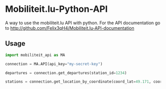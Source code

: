 # Mobiliteit.lu-Python-API
A way to use the mobiliteit.lu API with python.
For the API documentation go to http://github.com/Felix3qH4/Mobiliteit.lu-API-documentation

## Usage
```py
import mobiliteit_api as MA

connection = MA.API(api_key="my-secret-key")

departures = connection.get_departures(station_id=1234)

stations = connection.get_location_by_coordinate(coord_lat=49.171, coord_long=6.718, radius=500)

```
